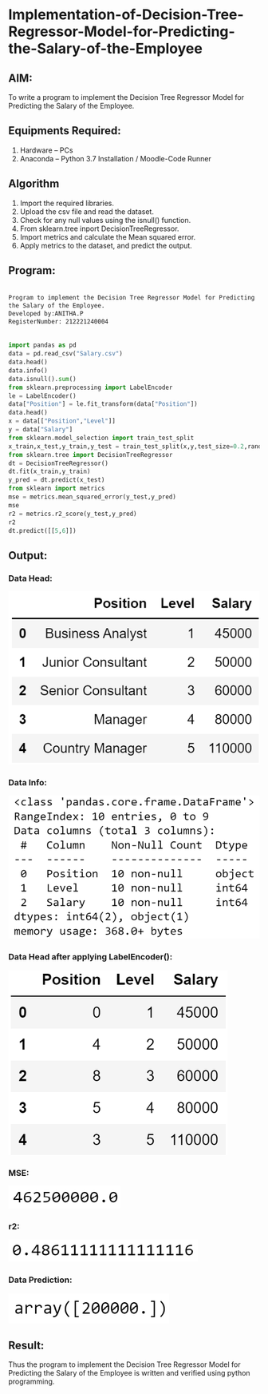 # Implementation-of-Decision-Tree-Regressor-Model-for-Predicting-the-Salary-of-the-Employee

## AIM:
To write a program to implement the Decision Tree Regressor Model for Predicting the Salary of the Employee.

## Equipments Required:
1. Hardware – PCs
2. Anaconda – Python 3.7 Installation / Moodle-Code Runner

## Algorithm
1. Import the required libraries.
2. Upload the csv file and read the dataset.
3. Check for any null values using the isnull() function.
4. From sklearn.tree inport DecisionTreeRegressor.
5. Import metrics and calculate the Mean squared error.
6. Apply metrics to the dataset, and predict the output.
 

## Program:
```

Program to implement the Decision Tree Regressor Model for Predicting the Salary of the Employee.
Developed by:ANITHA.P 
RegisterNumber: 212221240004

```
```python

import pandas as pd
data = pd.read_csv("Salary.csv")
data.head()
data.info()
data.isnull().sum()
from sklearn.preprocessing import LabelEncoder
le = LabelEncoder()
data["Position"] = le.fit_transform(data["Position"])
data.head()
x = data[["Position","Level"]]
y = data["Salary"]
from sklearn.model_selection import train_test_split
x_train,x_test,y_train,y_test = train_test_split(x,y,test_size=0.2,random_state=2)
from sklearn.tree import DecisionTreeRegressor
dt = DecisionTreeRegressor()
dt.fit(x_train,y_train)
y_pred = dt.predict(x_test)
from sklearn import metrics
mse = metrics.mean_squared_error(y_test,y_pred)
mse
r2 = metrics.r2_score(y_test,y_pred)
r2
dt.predict([[5,6]])

```

## Output:
### Data Head:
![Decision Tree Regressor Model for Predicting the Salary of the Employee](./head.png)

### Data Info:
![Decision Tree Regressor Model for Predicting the Salary of the Employee](./info.png)

### Data Head after applying LabelEncoder():
![Decision Tree Regressor Model for Predicting the Salary of the Employee](./head2.png)

### MSE:
![Decision Tree Regressor Model for Predicting the Salary of the Employee](./mse.png)

### r2:
![Decision Tree Regressor Model for Predicting the Salary of the Employee](./r2.png)

### Data Prediction:
![Decision Tree Regressor Model for Predicting the Salary of the Employee](./predict.png)


## Result:
Thus the program to implement the Decision Tree Regressor Model for Predicting the Salary of the Employee is written and verified using python programming.
